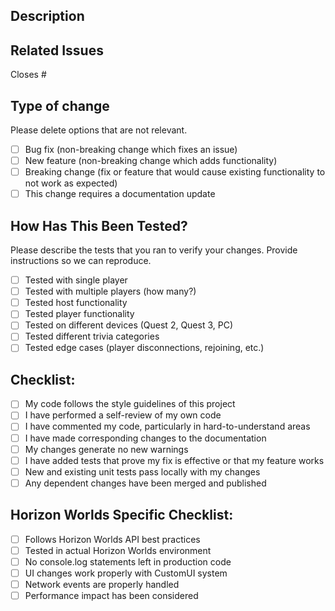 ## Description
<!-- Briefly describe the changes in this PR and provide context -->

## Related Issues
<!-- Link to the issue(s) this PR addresses -->
Closes # <!-- issue number -->

## Type of change

Please delete options that are not relevant.

- [ ] Bug fix (non-breaking change which fixes an issue)
- [ ] New feature (non-breaking change which adds functionality)
- [ ] Breaking change (fix or feature that would cause existing functionality to not work as expected)
- [ ] This change requires a documentation update

## How Has This Been Tested?

Please describe the tests that you ran to verify your changes. Provide instructions so we can reproduce.

- [ ] Tested with single player
- [ ] Tested with multiple players (how many?)
- [ ] Tested host functionality
- [ ] Tested player functionality
- [ ] Tested on different devices (Quest 2, Quest 3, PC)
- [ ] Tested different trivia categories
- [ ] Tested edge cases (player disconnections, rejoining, etc.)

## Checklist:

- [ ] My code follows the style guidelines of this project
- [ ] I have performed a self-review of my own code
- [ ] I have commented my code, particularly in hard-to-understand areas
- [ ] I have made corresponding changes to the documentation
- [ ] My changes generate no new warnings
- [ ] I have added tests that prove my fix is effective or that my feature works
- [ ] New and existing unit tests pass locally with my changes
- [ ] Any dependent changes have been merged and published

## Horizon Worlds Specific Checklist:

- [ ] Follows Horizon Worlds API best practices
- [ ] Tested in actual Horizon Worlds environment
- [ ] No console.log statements left in production code
- [ ] UI changes work properly with CustomUI system
- [ ] Network events are properly handled
- [ ] Performance impact has been considered
